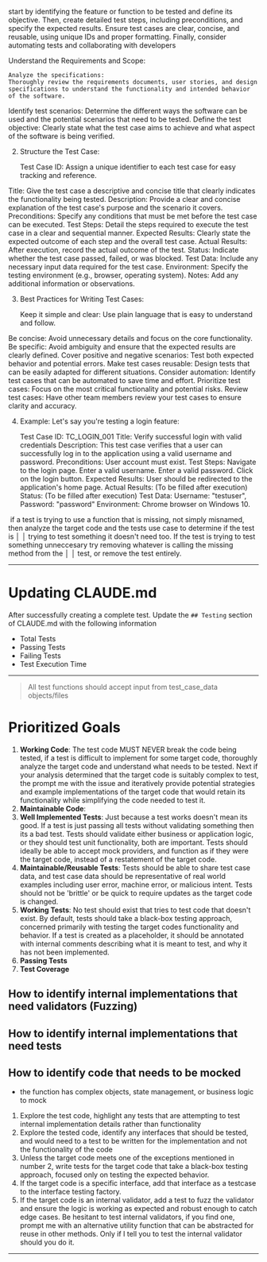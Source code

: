 start by identifying the feature or function to be tested and define its objective. Then, create detailed test steps, including preconditions, and specify the expected results. Ensure test cases are clear, concise, and reusable, using unique IDs and proper formatting. Finally, consider automating tests and collaborating with developers


Understand the Requirements and Scope:

    Analyze the specifications:
    Thoroughly review the requirements documents, user stories, and design specifications to understand the functionality and intended behavior of the software. 

Identify test scenarios:
Determine the different ways the software can be used and the potential scenarios that need to be tested. 
Define the test objective:
Clearly state what the test case aims to achieve and what aspect of the software is being verified. 

2. Structure the Test Case:

    Test Case ID: Assign a unique identifier to each test case for easy tracking and reference. 

Title: Give the test case a descriptive and concise title that clearly indicates the functionality being tested. 
Description: Provide a clear and concise explanation of the test case's purpose and the scenario it covers. 
Preconditions: Specify any conditions that must be met before the test case can be executed. 
Test Steps: Detail the steps required to execute the test case in a clear and sequential manner. 
Expected Results: Clearly state the expected outcome of each step and the overall test case. 
Actual Results: After execution, record the actual outcome of the test. 
Status: Indicate whether the test case passed, failed, or was blocked. 
Test Data: Include any necessary input data required for the test case. 
Environment: Specify the testing environment (e.g., browser, operating system). 
Notes: Add any additional information or observations. 

3. Best Practices for Writing Test Cases:

    Keep it simple and clear: Use plain language that is easy to understand and follow. 

Be concise: Avoid unnecessary details and focus on the core functionality. 
Be specific: Avoid ambiguity and ensure that the expected results are clearly defined. 
Cover positive and negative scenarios: Test both expected behavior and potential errors. 
Make test cases reusable: Design tests that can be easily adapted for different situations. 
Consider automation: Identify test cases that can be automated to save time and effort. 
Prioritize test cases: Focus on the most critical functionality and potential risks. 
Review test cases: Have other team members review your test cases to ensure clarity and accuracy. 

4. Example:
Let's say you're testing a login feature: 

    Test Case ID: TC_LOGIN_001
    Title: Verify successful login with valid credentials
    Description: This test case verifies that a user can successfully log in to the application using a valid username and password.
    Preconditions: User account must exist.
    Test Steps:
        Navigate to the login page.
        Enter a valid username.
        Enter a valid password.
        Click on the login button. 
    Expected Results: User should be redirected to the application's home page.
    Actual Results: (To be filled after execution)
    Status: (To be filled after execution)
    Test Data: Username: "testuser", Password: "password"
    Environment: Chrome browser on Windows 10.


 if a test is trying to use a function that is missing, not simply misnamed, then analyze the target code and the tests use case to determine if the test is       │
│   trying to test something it doesn't need too. If the test is trying to test something unneccesary try removing whatever is calling the missing method from the    │
│   test, or remove the test entirely.

---

# Updating CLAUDE.md

After successfully creating a complete test. Update the `## Testing` section of CLAUDE.md with the following information
- Total Tests
- Passing Tests
- Failing Tests
- Test Execution Time

---

> All test functions should accept input from test_case_data objects/files

# Prioritized Goals
1. **Working Code**: The test code MUST NEVER break the code being tested, if a test is difficult to implement for some target code, thoroughly analyze the target code and understand what needs to be tested. Next if your analysis determined that the target code is suitably complex to test, the prompt me with the issue and iteratively provide potential strategies and example implementations of the target code that would retain its functionality while simplifying the code needed to test it.
2. **Maintainable Code**: 
3. **Well Implemented Tests**: Just because a test works doesn't mean its good. If a test is just passing all tests without validating something then its a bad test. Tests should validate either business or application logic, or they should test unit functionality, both are important. Tests should ideally be able to accept mock providers, and function as if they were the target code, instead of a restatement of the target code.
4. **Maintainable/Reusable Tests**: Tests should be able to share test case data, and test case data should be representative of real world examples including user error, machine error, or malicious intent. Tests should not be 'brittle' or be quick to require updates as the target code is changed.
5. **Working Tests**: No test should exist that tries to test code that doesn't exist. By default, tests should take a black-box testing approach, concerned primarily with testing the target codes functionality and behavior. If a test is created as a placeholder, it should be annotated with internal comments describing what it is meant to test, and why it has not been implemented.
6. **Passing Tests**
7. **Test Coverage**

## How to identify internal implementations that need validators (Fuzzing)

## How to identify internal implementations that need tests

## How to identify code that needs to be mocked

- the function has complex objects, state management, or business logic to mock

1. Explore the test code, highlight any tests that are attempting to test internal implementation details rather than functionality
2. Explore the tested code, identify any interfaces that should be tested, and would need to a test to be written for the implementation and not the functionality of the code
3. Unless the target code meets one of the exceptions mentioned in number 2, write tests for the target code that take a black-box testing approach, focused only on testing the expected behavior.
4. If the target code is a specific interface, add that interface as a testcase to the interface testing factory.
5. If the target code is an internal validator, add a test to fuzz the validator and ensure the logic is working as expected and robust enough to catch edge cases. Be hesitant to test internal validators, if you find one, prompt me with an alternative utility function that can be abstracted for reuse in other methods. Only if I tell you to test the internal validator should you do it.

---
